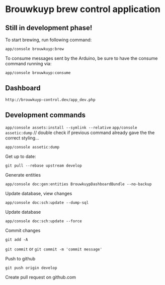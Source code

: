 Brouwkuyp brew control application
==================================

## Still in development phase!

To start brewing, run following command:

`app/console brouwkuyp:brew`

To consume messages sent by the Arduino, be sure to have the consume command running via:

`app/console brouwkuyp:consume`

## Dashboard

`http://brouwkuyp-control.dev/app_dev.php`

## Development commands

`app/console assets:install --symlink --relative`
`app/console assetic:dump`  // double check if previous command already gave the the correct styling...

`app/console assetic:dump`

Get up to date:

`git pull --rebase upstream develop`

Generate entities

`app/console doc:gen:entities BrouwkuypDashboardBundle --no-backup`

Update database, view changes

`app/console doc:sch:update --dump-sql`

Update database

`app/console doc:sch:update --force`

Commit changes

`git add -A`

`git commit` or `git commit -m 'commit message'`

Push to github

`git push origin develop`

Create pull request on github.com
